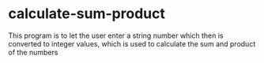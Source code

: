 # calculate-sum-product
This program is to let the user enter a string number which then is converted to integer values, which is used to calculate the sum and product of the numbers
